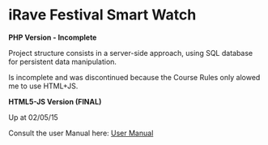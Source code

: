 # iRave Festival Smart Watch
**PHP Version - Incomplete**

Project structure consists in a server-side approach, using SQL database for persistent data manipulation.

Is incomplete and was discontinued because the Course Rules only alowed me to use HTML+JS.


**HTML5-JS Version (FINAL)**

Up at 02/05/15

Consult the user Manual here: 
[User Manual](https://github.com/carloscorreia94/iRave-Festival-Watch/blob/master/system_desc.pdf)

